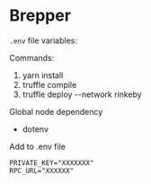 # Brepper

`.env` file variables:

Commands:
1. yarn install
2. truffle compile
3. truffle deploy --network rinkeby

Global node dependency
- dotenv

Add to .env file
```
PRIVATE_KEY="XXXXXXX"
RPC_URL="XXXXXX"
```
